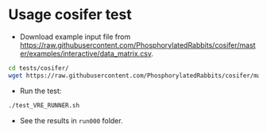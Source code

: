# Usage cosifer test

- Download example input file from <https://raw.githubusercontent.com/PhosphorylatedRabbits/cosifer/master/examples/interactive/data_matrix.csv>.

```bash
cd tests/cosifer/
wget https://raw.githubusercontent.com/PhosphorylatedRabbits/cosifer/master/examples/interactive/data_matrix.csv
```
- Run the test:

```bash
./test_VRE_RUNNER.sh
```
- See the results in `run000` folder.
